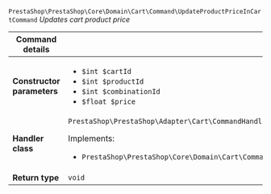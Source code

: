 `PrestaShop\PrestaShop\Core\Domain\Cart\Command\UpdateProductPriceInCartCommand`
_Updates cart product price_

| Command details            |    |
| -------------------------- | -- |
| **Constructor parameters** | <ul> <li>`$int $cartId`</li>  <li>`$int $productId`</li>  <li>`$int $combinationId`</li>  <li>`$float $price`</li> </ul> |
| **Handler class**          | `PrestaShop\PrestaShop\Adapter\Cart\CommandHandler\UpdateProductPriceInCartHandler`  <p> Implements: </p> <ul>  <li>`PrestaShop\PrestaShop\Core\Domain\Cart\CommandHandler\UpdateProductPriceInCartHandlerInterface`</li>  |
| **Return type** |  `void`  |
